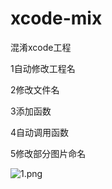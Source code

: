# xcode-mix
混淆xcode工程

1自动修改工程名

2修改文件名

3添加函数

4自动调用函数

5修改部分图片命名

![1.png](https://raw.githubusercontent.com/radish2012/xcode-mix/master/1.png)
